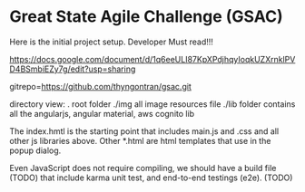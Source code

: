 # Great State Agile Challenge (GSAC)


Here is the initial project setup.  Developer Must read!!!

https://docs.google.com/document/d/1q6eeULI87KpXPdjhqyIoqkUZXrnklPVD4BSmbiEZy7g/edit?usp=sharing

gitrepo=https://github.com/thyngontran/gsac.git


directory view:
. root folder
./img  all image resources file
./lib folder contains all the angularjs, angular material, aws cognito lib 


The index.hmtl is the starting point that includes main.js and .css and all other js libraries above.  Other *.html are html templates that use in the popup dialog.

Even JavaScript does not require compiling, we should have a build file (TODO) that include karma unit test, and end-to-end testings (e2e).   (TODO) 


